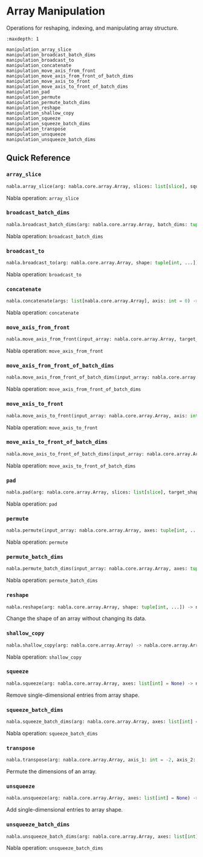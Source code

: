 # Array Manipulation

Operations for reshaping, indexing, and manipulating array structure.

```{toctree}
:maxdepth: 1

manipulation_array_slice
manipulation_broadcast_batch_dims
manipulation_broadcast_to
manipulation_concatenate
manipulation_move_axis_from_front
manipulation_move_axis_from_front_of_batch_dims
manipulation_move_axis_to_front
manipulation_move_axis_to_front_of_batch_dims
manipulation_pad
manipulation_permute
manipulation_permute_batch_dims
manipulation_reshape
manipulation_shallow_copy
manipulation_squeeze
manipulation_squeeze_batch_dims
manipulation_transpose
manipulation_unsqueeze
manipulation_unsqueeze_batch_dims
```

## Quick Reference

### `array_slice`

```python
nabla.array_slice(arg: nabla.core.array.Array, slices: list[slice], squeeze_axes: list[int] = None) -> nabla.core.array.Array
```

Nabla operation: `array_slice`

### `broadcast_batch_dims`

```python
nabla.broadcast_batch_dims(arg: nabla.core.array.Array, batch_dims: tuple[int, ...]) -> nabla.core.array.Array
```

Nabla operation: `broadcast_batch_dims`

### `broadcast_to`

```python
nabla.broadcast_to(arg: nabla.core.array.Array, shape: tuple[int, ...]) -> nabla.core.array.Array
```

Nabla operation: `broadcast_to`

### `concatenate`

```python
nabla.concatenate(args: list[nabla.core.array.Array], axis: int = 0) -> nabla.core.array.Array
```

Nabla operation: `concatenate`

### `move_axis_from_front`

```python
nabla.move_axis_from_front(input_array: nabla.core.array.Array, target_axis: int) -> nabla.core.array.Array
```

Nabla operation: `move_axis_from_front`

### `move_axis_from_front_of_batch_dims`

```python
nabla.move_axis_from_front_of_batch_dims(input_array: nabla.core.array.Array, target_axis: int) -> nabla.core.array.Array
```

Nabla operation: `move_axis_from_front_of_batch_dims`

### `move_axis_to_front`

```python
nabla.move_axis_to_front(input_array: nabla.core.array.Array, axis: int) -> nabla.core.array.Array
```

Nabla operation: `move_axis_to_front`

### `move_axis_to_front_of_batch_dims`

```python
nabla.move_axis_to_front_of_batch_dims(input_array: nabla.core.array.Array, axis: int) -> nabla.core.array.Array
```

Nabla operation: `move_axis_to_front_of_batch_dims`

### `pad`

```python
nabla.pad(arg: nabla.core.array.Array, slices: list[slice], target_shape: tuple[int, ...]) -> nabla.core.array.Array
```

Nabla operation: `pad`

### `permute`

```python
nabla.permute(input_array: nabla.core.array.Array, axes: tuple[int, ...]) -> nabla.core.array.Array
```

Nabla operation: `permute`

### `permute_batch_dims`

```python
nabla.permute_batch_dims(input_array: nabla.core.array.Array, axes: tuple[int, ...]) -> nabla.core.array.Array
```

Nabla operation: `permute_batch_dims`

### `reshape`

```python
nabla.reshape(arg: nabla.core.array.Array, shape: tuple[int, ...]) -> nabla.core.array.Array
```

Change the shape of an array without changing its data.

### `shallow_copy`

```python
nabla.shallow_copy(arg: nabla.core.array.Array) -> nabla.core.array.Array
```

Nabla operation: `shallow_copy`

### `squeeze`

```python
nabla.squeeze(arg: nabla.core.array.Array, axes: list[int] = None) -> nabla.core.array.Array
```

Remove single-dimensional entries from array shape.

### `squeeze_batch_dims`

```python
nabla.squeeze_batch_dims(arg: nabla.core.array.Array, axes: list[int] = None) -> nabla.core.array.Array
```

Nabla operation: `squeeze_batch_dims`

### `transpose`

```python
nabla.transpose(arg: nabla.core.array.Array, axis_1: int = -2, axis_2: int = -1) -> nabla.core.array.Array
```

Permute the dimensions of an array.

### `unsqueeze`

```python
nabla.unsqueeze(arg: nabla.core.array.Array, axes: list[int] = None) -> nabla.core.array.Array
```

Add single-dimensional entries to array shape.

### `unsqueeze_batch_dims`

```python
nabla.unsqueeze_batch_dims(arg: nabla.core.array.Array, axes: list[int] = None) -> nabla.core.array.Array
```

Nabla operation: `unsqueeze_batch_dims`

